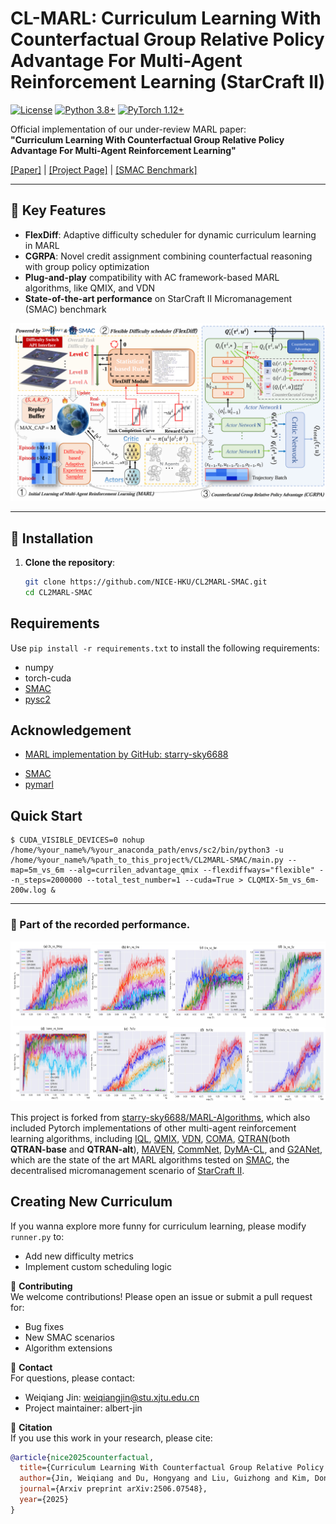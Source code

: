# CL-MARL: Curriculum Learning With Counterfactual Group Relative Policy Advantage For Multi-Agent Reinforcement Learning (StarCraft II)

[![License](https://img.shields.io/badge/License-MIT-blue.svg)](https://opensource.org/licenses/MIT)
[![Python 3.8+](https://img.shields.io/badge/Python-3.8%2B-green.svg)](https://www.python.org/downloads/)
[![PyTorch 1.12+](https://img.shields.io/badge/PyTorch-1.12%2B-orange.svg)](https://pytorch.org/)

Official implementation of our under-review MARL paper:  
**"Curriculum Learning With Counterfactual Group Relative Policy Advantage For Multi-Agent Reinforcement Learning"**

[[Paper]](https://arxiv.org/abs/2506.07548) | [[Project Page]](https://github.com/NICE-HKU/CL2MARL-SMAC) | [[SMAC Benchmark]](https://github.com/oxwhirl/smac)

[//]: # (XXXX.XXXXX)

---

## 🚀 Key Features
- **FlexDiff**: Adaptive difficulty scheduler for dynamic curriculum learning in MARL  
- **CGRPA**: Novel credit assignment combining counterfactual reasoning with group policy optimization  
- **Plug-and-play** compatibility with AC framework-based MARL algorithms, like QMIX, and VDN  
- **State-of-the-art performance** on StarCraft II Micromanagement (SMAC) benchmark  

<p align="center">
  <img src="./source/CLMARLframework.png" width="650" alt="CL-MARL Framework">
</p>

---

## 📌 Installation

1. **Clone the repository**:
   ```bash
   git clone https://github.com/NICE-HKU/CL2MARL-SMAC.git
   cd CL2MARL-SMAC

## Requirements
Use `pip install -r requirements.txt` to install the following requirements:

- numpy
- torch-cuda
- [SMAC](https://github.com/oxwhirl/smac)
- [pysc2](https://github.com/deepmind/pysc2)

## Acknowledgement
- [MARL implementation by GitHub: starry-sky6688](https://github.com/starry-sky6688/MARL-Algorithms)
+ [SMAC](https://github.com/oxwhirl/smac)
+ [pymarl](https://github.com/oxwhirl/pymarl)


## Quick Start

```shell
$ CUDA_VISIBLE_DEVICES=0 nohup /home/%your_name%/%your_anaconda_path/envs/sc2/bin/python3 -u /home/%your_name%/%path_to_this_project%/CL2MARL-SMAC/main.py --map=5m_vs_6m --alg=currilen_advantage_qmix --flexdiffways="flexible" --n_steps=2000000 --total_test_number=1 --cuda=True > CLQMIX-5m_vs_6m-200w.log &
```

***
### 📌 Part of the recorded performance.

<p align="center">
  <img src="./source/CLmodelPerf.PNG" width="800" alt="CL-MARL Framework">
</p>

This project is forked from [starry-sky6688/MARL-Algorithms](https://github.com/starry-sky6688/MARL-Algorithms), which also included Pytorch implementations of other multi-agent reinforcement learning algorithms, including 
[IQL](https://arxiv.org/abs/1511.08779),
[QMIX](https://arxiv.org/abs/1803.11485), [VDN](https://arxiv.org/abs/1706.05296), 
[COMA](https://arxiv.org/abs/1705.08926), [QTRAN](https://arxiv.org/abs/1905.05408)(both **QTRAN-base** and **QTRAN-alt**),
[MAVEN](https://arxiv.org/abs/1910.07483), [CommNet](https://arxiv.org/abs/1605.07736), 
[DyMA-CL](https://arxiv.org/abs/1909.02790?context=cs.MA), and [G2ANet](https://arxiv.org/abs/1911.10715), 
which are the state of the art MARL algorithms tested on [SMAC](https://github.com/oxwhirl/smac), the decentralised micromanagement scenario of [StarCraft II](https://en.wikipedia.org/wiki/StarCraft_II:_Wings_of_Liberty).

## Creating New Curriculum
If you wanna explore more funny for curriculum learning, please modify `runner.py` to:

- Add new difficulty metrics
- Implement custom scheduling logic

🤝 **Contributing**  
We welcome contributions! Please open an issue or submit a pull request for:

- Bug fixes
- New SMAC scenarios
- Algorithm extensions

📧 **Contact**  
For questions, please contact:

- Weiqiang Jin: weiqiangjin@stu.xjtu.edu.cn
- Project maintainer: albert-jin

📜 **Citation**  
If you use this work in your research, please cite:

```bibtex
@article{nice2025counterfactual,
  title={Curriculum Learning With Counterfactual Group Relative Policy Advantage For Multi-Agent Reinforcement Learning},
  author={Jin, Weiqiang and Du, Hongyang and Liu, Guizhong and Kim, Dong In},
  journal={Arxiv preprint arXiv:2506.07548},
  year={2025}
}
```

[//]: # (IEEE Transactions on Neural Networks and Learning Systems)
